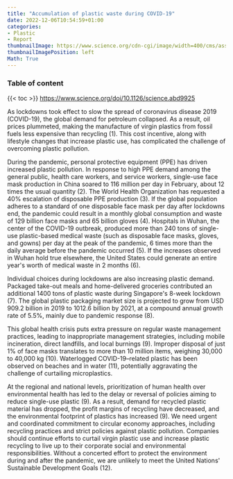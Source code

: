 ```yaml
---
title: "Accumulation of plastic waste during COVID-19"
date: 2022-12-06T10:54:59+01:00
categories:
- Plastic
- Report
thumbnailImage: https://www.science.org/cdn-cgi/image/width=400/cms/asset/ecd5e44e-b496-4447-8988-11480c2b3160/science.2022.378.issue-6623.largecover.jpg
thumbnailImagePosition: left
Math: True
---
```

<!--more-->
### Table of content
{{< toc >}}
https://www.science.org/doi/10.1126/science.abd9925

As lockdowns took effect to slow the spread of coronavirus disease 2019 (COVID-19), the global demand for petroleum collapsed. As a result, oil prices plummeted, making the manufacture of virgin plastics from fossil fuels less expensive than recycling (1). This cost incentive, along with lifestyle changes that increase plastic use, has complicated the challenge of overcoming plastic pollution.

During the pandemic, personal protective equipment (PPE) has driven increased plastic pollution. In response to high PPE demand among the general public, health care workers, and service workers, single-use face mask production in China soared to 116 million per day in February, about 12 times the usual quantity (2). The World Health Organization has requested a 40% escalation of disposable PPE production (3). If the global population adheres to a standard of one disposable face mask per day after lockdowns end, the pandemic could result in a monthly global consumption and waste of 129 billion face masks and 65 billion gloves (4). Hospitals in Wuhan, the center of the COVID-19 outbreak, produced more than 240 tons of single-use plastic-based medical waste (such as disposable face masks, gloves, and gowns) per day at the peak of the pandemic, 6 times more than the daily average before the pandemic occurred (5). If the increases observed in Wuhan hold true elsewhere, the United States could generate an entire year's worth of medical waste in 2 months (6).

Individual choices during lockdowns are also increasing plastic demand. Packaged take-out meals and home-delivered groceries contributed an additional 1400 tons of plastic waste during Singapore's 8-week lockdown (7). The global plastic packaging market size is projected to grow from USD 909.2 billion in 2019 to 1012.6 billion by 2021, at a compound annual growth rate of 5.5%, mainly due to pandemic response (8).

This global health crisis puts extra pressure on regular waste management practices, leading to inappropriate management strategies, including mobile incineration, direct landfills, and local burnings (9). Improper disposal of just 1% of face masks translates to more than 10 million items, weighing 30,000 to 40,000 kg (10). Waterlogged COVID-19–related plastic has been observed on beaches and in water (11), potentially aggravating the challenge of curtailing microplastics.

At the regional and national levels, prioritization of human health over environmental health has led to the delay or reversal of policies aiming to reduce single-use plastic (9). As a result, demand for recycled plastic material has dropped, the profit margins of recycling have decreased, and the environmental footprint of plastics has increased (9). We need urgent and coordinated commitment to circular economy approaches, including recycling practices and strict policies against plastic pollution. Companies should continue efforts to curtail virgin plastic use and increase plastic recycling to live up to their corporate social and environmental responsibilities. Without a concerted effort to protect the environment during and after the pandemic, we are unlikely to meet the United Nations' Sustainable Development Goals (12).
